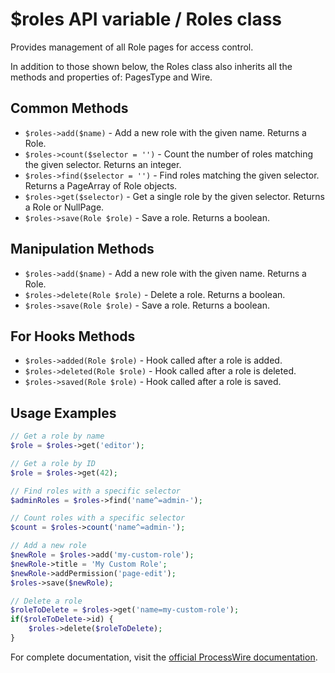 # $roles API variable / Roles class

Provides management of all Role pages for access control.

In addition to those shown below, the Roles class also inherits all the methods and properties of: PagesType and Wire.

## Common Methods

- `$roles->add($name)` - Add a new role with the given name. Returns a Role.
- `$roles->count($selector = '')` - Count the number of roles matching the given selector. Returns an integer.
- `$roles->find($selector = '')` - Find roles matching the given selector. Returns a PageArray of Role objects.
- `$roles->get($selector)` - Get a single role by the given selector. Returns a Role or NullPage.
- `$roles->save(Role $role)` - Save a role. Returns a boolean.

## Manipulation Methods

- `$roles->add($name)` - Add a new role with the given name. Returns a Role.
- `$roles->delete(Role $role)` - Delete a role. Returns a boolean.
- `$roles->save(Role $role)` - Save a role. Returns a boolean.

## For Hooks Methods

- `$roles->added(Role $role)` - Hook called after a role is added.
- `$roles->deleted(Role $role)` - Hook called after a role is deleted.
- `$roles->saved(Role $role)` - Hook called after a role is saved.

## Usage Examples

```php
// Get a role by name
$role = $roles->get('editor');

// Get a role by ID
$role = $roles->get(42);

// Find roles with a specific selector
$adminRoles = $roles->find('name^=admin-');

// Count roles with a specific selector
$count = $roles->count('name^=admin-');

// Add a new role
$newRole = $roles->add('my-custom-role');
$newRole->title = 'My Custom Role';
$newRole->addPermission('page-edit');
$roles->save($newRole);

// Delete a role
$roleToDelete = $roles->get('name=my-custom-role');
if($roleToDelete->id) {
    $roles->delete($roleToDelete);
}
```

For complete documentation, visit the [official ProcessWire documentation](https://processwire.com/api/ref/roles/).
